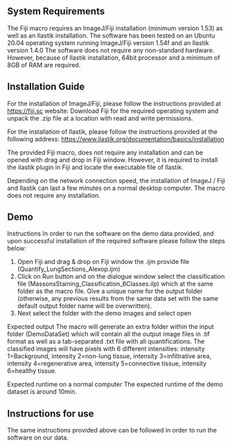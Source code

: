 System Requirements
--------------------------
The Fiji macro requires an ImageJ/Fiji installation (minimum version 1.53) as well as an Ilastik installation.
The software has been tested on an Ubuntu 20.04 operating system running ImageJ/Fiji version 1.54f and an Ilastik version 1.4.0
The software does not require any non-standard hardware. However, because of Ilastik installation, 64bit processor and a minimum of 8GB of RAM are required.


Installation Guide
--------------------------
For the installation of ImageJ/Fiji, please follow the instructions provided at https://fiji.sc website:
Download Fiji for the required operating system and unpack the .zip file at a location with read and write permissions. 

For the installation of Ilastik, please follow the instructions provided at the following address:
https://www.ilastik.org/documentation/basics/installation

The provided Fiji macro, does not require any installation and can be opened with drag and drop in Fiji window. However, it is required to install the ilastik plugin in Fiji and locate the executable file of Ilastik.

Depending on the network connection speed, the installation of ImageJ / Fiji and Ilastik can last a few minutes on a normal desktop computer. The macro does not require any installation.


Demo
--------------------------

Instructions
In order to run the software on the demo data provided, and upon successful installation of the required software please follow the steps below:
1) Open Fiji and drag & drop on Fiji window the .ijm provide file (Quantify_LungSections_Alexop.ijm)
2) Click on Run button and on the dialogue window select the classification file (MassonsStaining_Classification_6Classes.ilp) which at the same folder as the macro file. Give a unique name for the output folder (otherwise, any previous results from the same data set with the same default output folder name will be overwritten).
3) Next select the folder with the demo images and select open

Expected output
The macro will generate an extra folder within the input folder (DemoDataSet) which will contain all the output image files in .tif format as well as a tab-separated .txt file with all quantifications. The classified images will have pixels with 6 different intensities: intensity 1=Background, intensity 2=non-lung tissue, intensity 3=infiltrative area, intensity 4=regenerative area, intensity 5=connective tissue, intensity 6=healthy tissue.

Expected runtime on a normal computer
The expected runtime of the demo dataset is around 10min.


Instructions for use
--------------------------
The same instructions provided above can be followed in order to run the software on our data.
